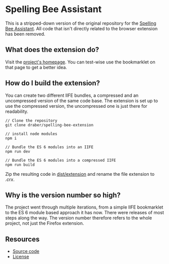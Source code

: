 # Spelling Bee Assistant

This is a stripped-down version of the original repository for the [Spelling Bee Assistant](https://github.com/draber/draber.github.io). All code that isn't directly related to the browser extension has been removed.

## What does the extension do?
Visit the [project's homepage](https://spelling-bee-assistant.app/). You can test-wise use the bookmarklet on that page to get a better idea. 

## How do I build the extension?
You can create two different IIFE bundles, a compressed and an uncompressed version of the same code base. The extension is set up to use the compressed version, the uncompressed one is just there for readability.

```
// Clone the repository
git clone draber/spelling-bee-extension

// install node modules
npm i

// Bundle the ES 6 modules into an IIFE
npm run dev

// Bundle the ES 6 modules into a compressed IIFE
npm run build
```
Zip the resulting code in [dist/extension](dist/extension) and rename the file extension to _.crx_.

## Why is the version number so high?
The project went through multiple iterations, from a simple IIFE bookmarklet to the ES 6 module based approach it has now. There were releases of most steps along the way. The version number therefore refers to the whole project, not just the Firefox extension.

## Resources
- [Source code](https://github.com/draber/spelling-bee-extension/tree/main/src/js)
- [License](https://github.com/draber/spelling-bee-extension/blob/main/LICENSE.md)
